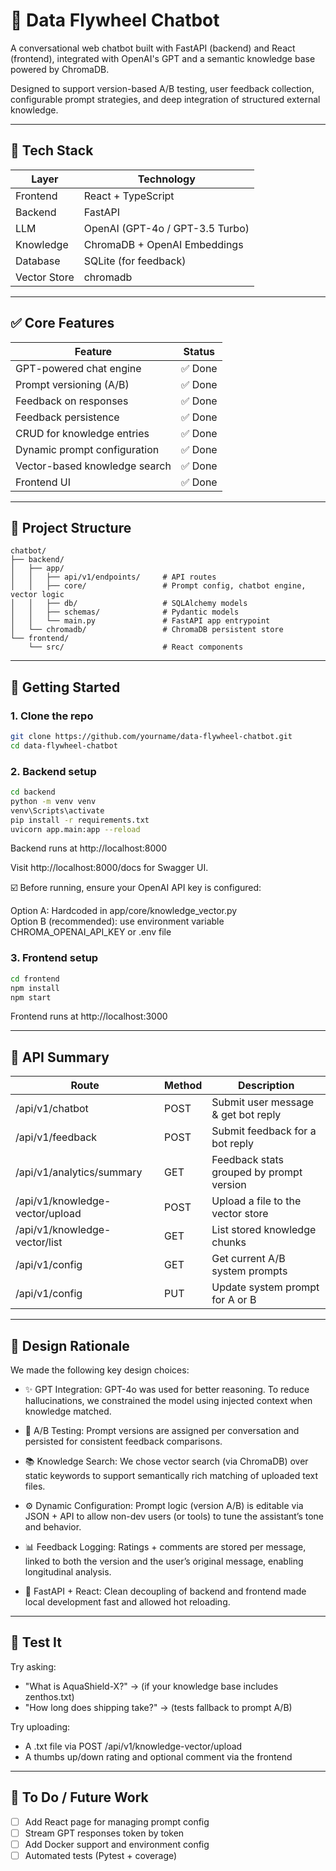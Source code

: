 
# 💬 Data Flywheel Chatbot

A conversational web chatbot built with FastAPI (backend) and React (frontend), integrated with OpenAI's GPT and a semantic knowledge base powered by ChromaDB.

Designed to support version-based A/B testing, user feedback collection, configurable prompt strategies, and deep integration of structured external knowledge.

---

## 🔧 Tech Stack

| Layer       | Technology                     |
|-------------|--------------------------------|
| Frontend    | React + TypeScript             |
| Backend     | FastAPI                        |
| LLM         | OpenAI (GPT-4o / GPT-3.5 Turbo)|
| Knowledge   | ChromaDB + OpenAI Embeddings   |
| Database    | SQLite (for feedback)          |
| Vector Store| chromadb                       |

---

## ✅ Core Features

| Feature                            | Status    |
|------------------------------------|-----------|
| GPT-powered chat engine            | ✅ Done    |
| Prompt versioning (A/B)            | ✅ Done    |
| Feedback on responses              | ✅ Done    |
| Feedback persistence               | ✅ Done    |
| CRUD for knowledge entries         | ✅ Done    |
| Dynamic prompt configuration       | ✅ Done    |
| Vector-based knowledge search      | ✅ Done    |
| Frontend UI                        | ✅ Done    |

---

## 📁 Project Structure

```
chatbot/
├── backend/
│   ├── app/
│   │   ├── api/v1/endpoints/     # API routes
│   │   ├── core/                 # Prompt config, chatbot engine, vector logic
│   │   ├── db/                   # SQLAlchemy models
│   │   ├── schemas/              # Pydantic models
│   │   └── main.py               # FastAPI app entrypoint
│   └── chromadb/                 # ChromaDB persistent store
└── frontend/
    └── src/                      # React components
```

---

## 🚀 Getting Started

### 1. Clone the repo

```bash
git clone https://github.com/yourname/data-flywheel-chatbot.git
cd data-flywheel-chatbot
```

### 2. Backend setup

```bash
cd backend
python -m venv venv
venv\Scripts\activate
pip install -r requirements.txt
uvicorn app.main:app --reload
```

Backend runs at http://localhost:8000

Visit http://localhost:8000/docs for Swagger UI.

☑️ Before running, ensure your OpenAI API key is configured:

Option A: Hardcoded in app/core/knowledge_vector.py  
Option B (recommended): use environment variable CHROMA_OPENAI_API_KEY or .env file

### 3. Frontend setup

```bash
cd frontend
npm install
npm start
```

Frontend runs at http://localhost:3000

---

## 📡 API Summary

| Route                                | Method | Description                             |
|-------------------------------------|--------|-----------------------------------------|
| /api/v1/chatbot                     | POST   | Submit user message & get bot reply     |
| /api/v1/feedback                    | POST   | Submit feedback for a bot reply         |
| /api/v1/analytics/summary           | GET    | Feedback stats grouped by prompt version|
| /api/v1/knowledge-vector/upload     | POST   | Upload a file to the vector store       |
| /api/v1/knowledge-vector/list       | GET    | List stored knowledge chunks            |
| /api/v1/config                      | GET    | Get current A/B system prompts          |
| /api/v1/config                      | PUT    | Update system prompt for A or B         |

---

## 🧠 Design Rationale

We made the following key design choices:

- ✨ GPT Integration: GPT-4o was used for better reasoning. To reduce hallucinations, we constrained the model using injected context when knowledge matched.

- 🔀 A/B Testing: Prompt versions are assigned per conversation and persisted for consistent feedback comparisons.

- 📚 Knowledge Search: We chose vector search (via ChromaDB) over static keywords to support semantically rich matching of uploaded text files.

- ⚙️ Dynamic Configuration: Prompt logic (version A/B) is editable via JSON + API to allow non-dev users (or tools) to tune the assistant’s tone and behavior.

- 📊 Feedback Logging: Ratings + comments are stored per message, linked to both the version and the user’s original message, enabling longitudinal analysis.

- 📁 FastAPI + React: Clean decoupling of backend and frontend made local development fast and allowed hot reloading.

---

## 🧪 Test It

Try asking:

- "What is AquaShield-X?" → (if your knowledge base includes zenthos.txt)
- "How long does shipping take?" → (tests fallback to prompt A/B)

Try uploading:

- A .txt file via POST /api/v1/knowledge-vector/upload
- A thumbs up/down rating and optional comment via the frontend

---

## 📘 To Do / Future Work

- [ ] Add React page for managing prompt config
- [ ] Stream GPT responses token by token
- [ ] Add Docker support and environment config
- [ ] Automated tests (Pytest + coverage)
